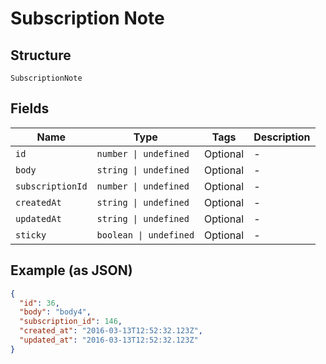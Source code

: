 
# Subscription Note

## Structure

`SubscriptionNote`

## Fields

| Name | Type | Tags | Description |
|  --- | --- | --- | --- |
| `id` | `number \| undefined` | Optional | - |
| `body` | `string \| undefined` | Optional | - |
| `subscriptionId` | `number \| undefined` | Optional | - |
| `createdAt` | `string \| undefined` | Optional | - |
| `updatedAt` | `string \| undefined` | Optional | - |
| `sticky` | `boolean \| undefined` | Optional | - |

## Example (as JSON)

```json
{
  "id": 36,
  "body": "body4",
  "subscription_id": 146,
  "created_at": "2016-03-13T12:52:32.123Z",
  "updated_at": "2016-03-13T12:52:32.123Z"
}
```

